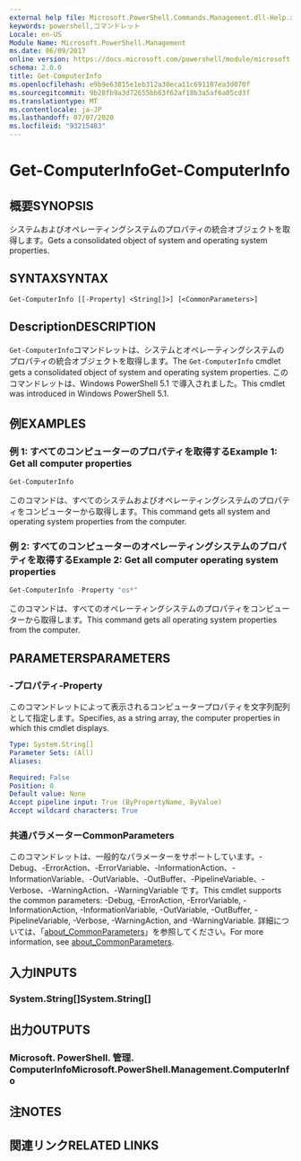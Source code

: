 ```yaml
---
external help file: Microsoft.PowerShell.Commands.Management.dll-Help.xml
keywords: powershell,コマンドレット
Locale: en-US
Module Name: Microsoft.PowerShell.Management
ms.date: 06/09/2017
online version: https://docs.microsoft.com/powershell/module/microsoft.powershell.management/get-computerinfo?view=powershell-5.1&WT.mc_id=ps-gethelp
schema: 2.0.0
title: Get-ComputerInfo
ms.openlocfilehash: e9b9e63815e1eb312a30eca11c691107ea3d070f
ms.sourcegitcommit: 9b28fb9a3d72655bb63f62af18b3a5af6a05cd3f
ms.translationtype: MT
ms.contentlocale: ja-JP
ms.lasthandoff: 07/07/2020
ms.locfileid: "93215483"
---
```

# <span data-ttu-id="69551-103">Get-ComputerInfo</span><span class="sxs-lookup"><span data-stu-id="69551-103">Get-ComputerInfo</span></span>

## <span data-ttu-id="69551-104">概要</span><span class="sxs-lookup"><span data-stu-id="69551-104">SYNOPSIS</span></span>
<span data-ttu-id="69551-105">システムおよびオペレーティングシステムのプロパティの統合オブジェクトを取得します。</span><span class="sxs-lookup"><span data-stu-id="69551-105">Gets a consolidated object of system and operating system properties.</span></span>

## <span data-ttu-id="69551-106">SYNTAX</span><span class="sxs-lookup"><span data-stu-id="69551-106">SYNTAX</span></span>

```
Get-ComputerInfo [[-Property] <String[]>] [<CommonParameters>]
```

## <span data-ttu-id="69551-107">Description</span><span class="sxs-lookup"><span data-stu-id="69551-107">DESCRIPTION</span></span>

<span data-ttu-id="69551-108">`Get-ComputerInfo`コマンドレットは、システムとオペレーティングシステムのプロパティの統合オブジェクトを取得します。</span><span class="sxs-lookup"><span data-stu-id="69551-108">The `Get-ComputerInfo` cmdlet gets a consolidated object of system and operating system properties.</span></span>
<span data-ttu-id="69551-109">このコマンドレットは、Windows PowerShell 5.1 で導入されました。</span><span class="sxs-lookup"><span data-stu-id="69551-109">This cmdlet was introduced in Windows PowerShell 5.1.</span></span>

## <span data-ttu-id="69551-110">例</span><span class="sxs-lookup"><span data-stu-id="69551-110">EXAMPLES</span></span>

### <span data-ttu-id="69551-111">例 1: すべてのコンピューターのプロパティを取得する</span><span class="sxs-lookup"><span data-stu-id="69551-111">Example 1: Get all computer properties</span></span>

```powershell
Get-ComputerInfo
```

<span data-ttu-id="69551-112">このコマンドは、すべてのシステムおよびオペレーティングシステムのプロパティをコンピューターから取得します。</span><span class="sxs-lookup"><span data-stu-id="69551-112">This command gets all system and operating system properties from the computer.</span></span>

### <span data-ttu-id="69551-113">例 2: すべてのコンピューターのオペレーティングシステムのプロパティを取得する</span><span class="sxs-lookup"><span data-stu-id="69551-113">Example 2: Get all computer operating system properties</span></span>

```powershell
Get-ComputerInfo -Property "os*"
```

<span data-ttu-id="69551-114">このコマンドは、すべてのオペレーティングシステムのプロパティをコンピューターから取得します。</span><span class="sxs-lookup"><span data-stu-id="69551-114">This command gets all operating system properties from the computer.</span></span>

## <span data-ttu-id="69551-115">PARAMETERS</span><span class="sxs-lookup"><span data-stu-id="69551-115">PARAMETERS</span></span>

### <span data-ttu-id="69551-116">-プロパティ</span><span class="sxs-lookup"><span data-stu-id="69551-116">-Property</span></span>

<span data-ttu-id="69551-117">このコマンドレットによって表示されるコンピュータープロパティを文字列配列として指定します。</span><span class="sxs-lookup"><span data-stu-id="69551-117">Specifies, as a string array, the computer properties in which this cmdlet displays.</span></span>

```yaml
Type: System.String[]
Parameter Sets: (All)
Aliases:

Required: False
Position: 0
Default value: None
Accept pipeline input: True (ByPropertyName, ByValue)
Accept wildcard characters: True
```

### <span data-ttu-id="69551-118">共通パラメーター</span><span class="sxs-lookup"><span data-stu-id="69551-118">CommonParameters</span></span>

<span data-ttu-id="69551-119">このコマンドレットは、一般的なパラメーターをサポートしています。-Debug、-ErrorAction、-ErrorVariable、-InformationAction、-InformationVariable、-OutVariable、-OutBuffer、-PipelineVariable、-Verbose、-WarningAction、-WarningVariable です。</span><span class="sxs-lookup"><span data-stu-id="69551-119">This cmdlet supports the common parameters: -Debug, -ErrorAction, -ErrorVariable, -InformationAction, -InformationVariable, -OutVariable, -OutBuffer, -PipelineVariable, -Verbose, -WarningAction, and -WarningVariable.</span></span> <span data-ttu-id="69551-120">詳細については、「[about_CommonParameters](../Microsoft.PowerShell.Core/About/about_CommonParameters.md)」を参照してください。</span><span class="sxs-lookup"><span data-stu-id="69551-120">For more information, see [about_CommonParameters](../Microsoft.PowerShell.Core/About/about_CommonParameters.md).</span></span>

## <span data-ttu-id="69551-121">入力</span><span class="sxs-lookup"><span data-stu-id="69551-121">INPUTS</span></span>

### <span data-ttu-id="69551-122">System.String[]</span><span class="sxs-lookup"><span data-stu-id="69551-122">System.String[]</span></span>

## <span data-ttu-id="69551-123">出力</span><span class="sxs-lookup"><span data-stu-id="69551-123">OUTPUTS</span></span>

### <span data-ttu-id="69551-124">Microsoft. PowerShell. 管理. ComputerInfo</span><span class="sxs-lookup"><span data-stu-id="69551-124">Microsoft.PowerShell.Management.ComputerInfo</span></span>

## <span data-ttu-id="69551-125">注</span><span class="sxs-lookup"><span data-stu-id="69551-125">NOTES</span></span>

## <span data-ttu-id="69551-126">関連リンク</span><span class="sxs-lookup"><span data-stu-id="69551-126">RELATED LINKS</span></span>
